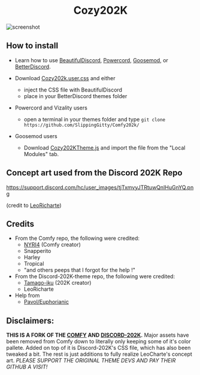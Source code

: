 <h1 align="center">Cozy202K</h1>

 ![screenshot](https://i.imgur.com/MITe9oU.png)
 
## How to install

* Learn how to use [BeautifulDiscord](https://github.com/leovoel/BeautifulDiscord), [Powercord](https://github.com/powercord-org/powercord), [Goosemod](https://goosemod.com/), or [BetterDiscord](https://github.com/rauenzi/BetterDiscordApp).

* Download [Cozy202k.user.css](https://raw.githubusercontent.com/SlippingGitty/Comfy202k/main/Comfy202K.user.css) and either
  * inject the CSS file with BeautifulDiscord
  * place in your BetterDiscord themes folder
* Powercord and Vizality users
  * open a terminal in your themes folder and type `git clone https://github.com/SlippingGitty/Comfy202k/`
* Goosemod users
  * Download [Cozy202KTheme.js](https://raw.githubusercontent.com/SlippingGitty/Comfy202k/main/Comfy202KTheme.js) and import the file from the "Local Modules" tab.
## Concept art used from the Discord 202K Repo
https://support.discord.com/hc/user_images/tjTxmvyJTRtuwQnIHuGnYQ.png

(credit to [LeoRicharte](https://www.reddit.com/r/discordapp/comments/hjpa28/discord_with_new_design_based_on_updated_art_in/))

## Credits
* From the Comfy repo, the following were credited:
  * [NYRI4](https://github.com/NYRI4/) (Comfy creator)
  * Snapperito 
  * Harley
  * Tropical 
  * "and others peeps that I forgot for the help !"
* From the Discord-202K-theme repo, the following were credited:
  * [Tamago-iku](https://github.com/Tamago-iku/) (202K creator)
  * LeoRicharte
* Help from
  * [Pavol/Euphorianic](https://github.com/Euphorianic)

## Disclaimers:

**THIS IS A FORK OF THE [COMFY](https://github.com/NYRI4/Comfy-theme) AND [DISCORD-202K](https://github.com/Tamago-iku/Discord-202K-theme).** Major assets have been removed from Comfy down to literally only keeping some of it's color pallete. Added on top of it is Discord-202K's CSS file, which has also been tweaked a bit. The rest is just additions to fully realize LeoCharte's concept art. _PLEASE SUPPORT THE ORIGINAL THEME DEVS AND PAY THEIR GITHUB A VISIT!_
